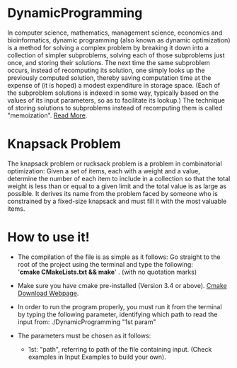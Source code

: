 # DynamicProgramming
In computer science, mathematics, management science, economics and bioinformatics, dynamic programming 
(also known as dynamic optimization) is a method for solving a complex problem by breaking it down into
a collection of simpler subproblems, solving each of those subproblems just once, and storing their solutions.
The next time the same subproblem occurs, instead of recomputing its solution, one simply looks up the previously
computed solution, thereby saving computation time at the expense of (it is hoped) a modest expenditure in storage space.
(Each of the subproblem solutions is indexed in some way, typically based on the values of its input parameters, so as to facilitate its lookup.) The technique of storing solutions to subproblems instead of recomputing them is called "memoization".
<a href="https://en.wikipedia.org/wiki/Dynamic_programming">Read More</a>.

# Knapsack Problem
The knapsack problem or rucksack problem is a problem in combinatorial optimization: Given a set of items, each with a weight and a value, determine the number of each item to include in a collection so that the total weight is less than or equal to a given limit and the total value is as large as possible. It derives its name from the problem faced by someone who is constrained by a fixed-size knapsack and must fill it with the most valuable items.

# How to use it!

- The compilation of the file is as simple as it follows:
Go straight to the root of the project using the terminal and type the following: <br />
'<b>cmake CMakeLists.txt && make</b>' . (with no quotation marks) 

- Make sure you have cmake pre-installed (Version 3.4 or above). <a href="https://cmake.org/download/">Cmake Download Webpage</a>.
- In order to run the program properly, you must run it from the terminal by typing the following parameter, identifying which path to read the input from: ./DynamicProgramming "1st param"
  
- The parameters must be chosen as it follows:
  - 1st: "path", referring to path of the file containing input. (Check examples in Input Examples to build your own).
